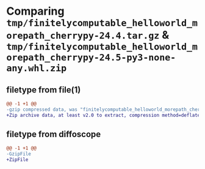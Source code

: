 # Comparing `tmp/finitelycomputable_helloworld_morepath_cherrypy-24.4.tar.gz` & `tmp/finitelycomputable_helloworld_morepath_cherrypy-24.5-py3-none-any.whl.zip`

## filetype from file(1)

```diff
@@ -1 +1 @@
-gzip compressed data, was "finitelycomputable_helloworld_morepath_cherrypy-24.4.tar", last modified: Tue Apr 30 04:46:28 2024, max compression
+Zip archive data, at least v2.0 to extract, compression method=deflate
```

## filetype from diffoscope

```diff
@@ -1 +1 @@
-GzipFile
+ZipFile
```

